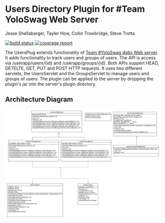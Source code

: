 # Users Directory Plugin for #Team YoloSwag Web Server
Jesse Shellabarger, Tayler How, Collin Trowbridge, Steve Trotta


[![build status](https://ada.csse.rose-hulman.edu/CSSE477-YoloSwag/UsersPlugin/badges/master/build.svg)](https://ada.csse.rose-hulman.edu/CSSE477-YoloSwag/UsersPlugin/commits/master)
[![coverage report](https://ada.csse.rose-hulman.edu/CSSE477-YoloSwag/UsersPlugin/badges/master/coverage.svg)](https://ada.csse.rose-hulman.edu/CSSE477-YoloSwag/UsersPlugin/commits/master)

The UsersPlug extends functionality of [Team #YoloSwag *dabs* Web server](https://ada.csse.rose-hulman.edu/shellajt/CSSE477Project). It adds functionality to track users and groups
of users. The API is access via /userapp/users/{id} and /userapp/groups/{id}. Both APIs suppert HEAD, DETELTE, GET, PUT and POST HTTP requests. It uses two different servlets, the
UsersServlet and the GroupsServlet to manage users and groups of users. The plugin can be applied to the server by dropping the plugin's jar into the server's plugin directory.

## Architecture Diagram
![Architecture Diagram](docs/ArchitectureDiagram.png)